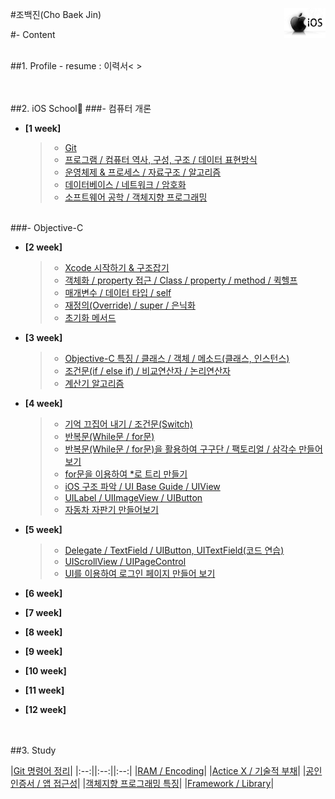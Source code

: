 #조백진(Cho Baek Jin)<a href="url"><img src="Study/Image/apple-logo.png" align="right" height="48" ></a>


#- Content

<br>
##1. Profile
- resume : 이력서< >

<br><br>
##2. iOS School🍎
###- 컴퓨터 개론

- **[1 week]**
  
	>- [Git](https://github.com/BaekJinCho/iOS.school/tree/master/ConceptProject/170109)
	>- [프로그램 / 컴퓨터 역사, 구성, 구조 / 데이터 표현방식](https://github.com/BaekJinCho/iOS.school/tree/master/ConceptProject/170110)
	>- [운영체제 & 프로세스 / 자료구조 / 알고리즘](https://github.com/BaekJinCho/iOS.school/tree/master/ConceptProject/170111)
	>- [데이터베이스 / 네트워크 / 암호화](https://github.com/BaekJinCho/iOS.school/tree/master/ConceptProject/170112)
	>- [소프트웨어 공학 / 객체지향 프로그래밍](https://github.com/BaekJinCho/iOS.school/tree/master/ConceptProject/170113)


<br>
###- Objective-C

- **[2 week]**

	>- [Xcode 시작하기 & 구조잡기](https://github.com/BaekJinCho/iOS.school/tree/master/ConceptProject/170116)
	>-  [객체화 / property 접근 / Class / property / method / 퀵헬프](https://github.com/BaekJinCho/iOS.school/tree/master/ConceptProject/170117)
	>- [매개변수 / 데이터 타입 / self](https://github.com/BaekJinCho/iOS.school/tree/master/ConceptProject/17011819)
	>- [재정의(Override) / super / 은닉화](https://github.com/BaekJinCho/iOS.school/tree/master/ConceptProject/170119)
	>- [초기화 메서드](https://github.com/BaekJinCho/iOS.school/tree/master/ConceptProject/170120)

- **[3 week]**

	>- [Objective-C 특징 / 클래스 / 객체 / 메소드(클래스, 인스턴스)](https://github.com/BaekJinCho/iOS.school/tree/master/ConceptProject/170123)
	>- [조건문(if / else if) / 비교연산자 / 논리연산자](https://github.com/BaekJinCho/iOS.school/tree/master/ConceptProject/170124) 
	>- [계산기 알고리즘](https://github.com/BaekJinCho/iOS.school/tree/master/Study/Study5)  

- **[4 week]**

	>- [기억 끄집어 내기 / 조건문(Switch)](ConceptProject/170131)
	>- [반복문(While문 / for문)](ConceptProject/170201)
	>- [반복문(While문 / for문)을 활용하여 구구단 / 팩토리얼 / 삼각수 만들어보기](ConceptProject/170201(Exam))
	>- [for문을 이용하여 *로 트리 만들기](ConceptProject/170202(StarTree))
	>- [iOS 구조 파악 / UI Base Guide / UIView](ConceptProject/170202)
	>- [UILabel / UIImageView / UIButton](ConceptProject/170203)
	>- [자동차 자판기 만들어보기](ConceptProject/170205(VendingMachine))

- **[5 week]**

	>- [Delegate / TextField / UIButton, UITextField(코드 연습)](ConceptProject/170206) 
	>- [UIScrollView / UIPageControl](ConceptProject/170207)
	>- [UI를 이용하여 로그인 페이지 만들어 보기](ConceptProject/170207(Login))

- **[6 week]**

- **[7 week]**

- **[8 week]**

- **[9 week]**

- **[10 week]**

- **[11 week]**

- **[12 week]**

<br><br>
##3. Study

|[Git 명령어 정리](Study/Study6)|
|:--:||:--:||:--:|
|[RAM / Encoding](https://github.com/BaekJinCho/iOS.school/tree/master/Study/Study)|
|[Actice X / 기술적 부채](https://github.com/BaekJinCho/iOS.school/tree/master/Study/Study1)|
|[공인인증서 / 앱 접근성](https://github.com/BaekJinCho/iOS.school/tree/master/Study/Study2)|
|[객체지향 프로그래밍 특징](https://github.com/BaekJinCho/iOS.school/tree/master/Study/Study3)|
|[Framework / Library](https://github.com/BaekJinCho/iOS.school/tree/master/Study/Study4)|
